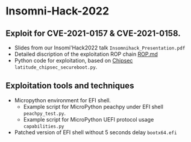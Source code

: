 # Insomni-Hack-2022
## Exploit for CVE-2021-0157 & CVE-2021-0158.
* Slides from our Insomi'Hack2022 talk `Insomnihack_Presentation.pdf`
* Detailed discription of the exploitation ROP chain [ROP.md](ROP.md)
* Python code for exploitation, based on [Chipsec](https://github.com/chipsec/chipsec) `latitude_chipsec_secureboot.py`.
## Exploitation tools and techniques
* Micropython environment for EFI shell.
    * Example script for MicroPython peachpy under EFI shell `peachpy_test.py`.
    * Example script for MicroPython UEFI protocol usage `capabilities.py`
* Patched version of EFI shell without 5 seconds delay `bootx64.efi`


